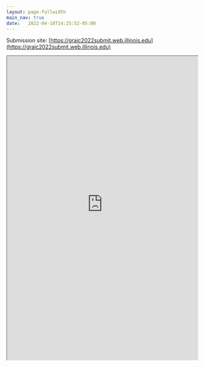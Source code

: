 ```yaml
---
layout: page-fullwidth
main_nav: true
date:   2022-04-18T14:25:52-05:00
---
```


Submission site: [https://graic2022submit.web.illinois.edu](https://graic2022submit.web.illinois.edu)
<iframe src="https://graic2022submit.web.illinois.edu" width="100%" height="800px">
  <p>Your browser does not support iframes.</p>
</iframe>

